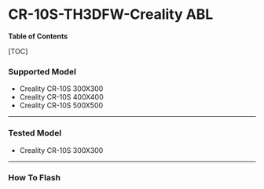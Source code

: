
# CR-10S-TH3DFW-Creality ABL


**Table of Contents**

[TOC]


### Supported Model

- Creality CR-10S 300X300 
- Creality CR-10S 400X400 
- Creality CR-10S 500X500


------------


### Tested Model

- Creality CR-10S 300X300

------------


### How To Flash



